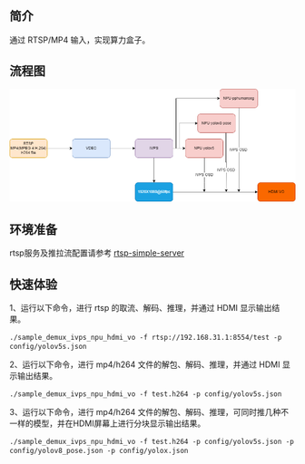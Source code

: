 ## 简介
  通过 RTSP/MP4 输入，实现算力盒子。

## 流程图
![](../../docs/sample_demux_ivps_joint_hdmi_vo.png)

## 环境准备
rtsp服务及推拉流配置请参考   [rtsp-simple-server](../../docs/rtsp.md)

## 快速体验
1、运行以下命令，进行 rtsp 的取流、解码、推理，并通过 HDMI 显示输出结果。
```
./sample_demux_ivps_npu_hdmi_vo -f rtsp://192.168.31.1:8554/test -p config/yolov5s.json
```

2、运行以下命令，进行 mp4/h264 文件的解包、解码、推理，并通过 HDMI 显示输出结果。
```
./sample_demux_ivps_npu_hdmi_vo -f test.h264 -p config/yolov5s.json
```

3、运行以下命令，进行 mp4/h264 文件的解包、解码、推理，可同时推几种不一样的模型，并在HDMI屏幕上进行分块显示输出结果。
```
./sample_demux_ivps_npu_hdmi_vo -f test.h264 -p config/yolov5s.json -p config/yolov8_pose.json -p config/yolox.json
```